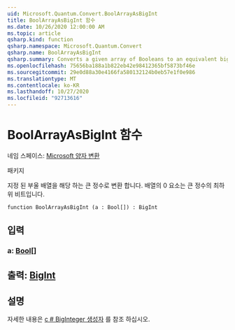 ```yaml
---
uid: Microsoft.Quantum.Convert.BoolArrayAsBigInt
title: BoolArrayAsBigInt 함수
ms.date: 10/26/2020 12:00:00 AM
ms.topic: article
qsharp.kind: function
qsharp.namespace: Microsoft.Quantum.Convert
qsharp.name: BoolArrayAsBigInt
qsharp.summary: Converts a given array of Booleans to an equivalent big integer. The 0 element of the array is the least significant bit of the big integer.
ms.openlocfilehash: 75656ba188a1b822eb42e98412365bf5873bf46e
ms.sourcegitcommit: 29e0d88a30e4166fa580132124b0eb57e1f0e986
ms.translationtype: MT
ms.contentlocale: ko-KR
ms.lasthandoff: 10/27/2020
ms.locfileid: "92713616"
---
```

# <a name="boolarrayasbigint-function"></a>BoolArrayAsBigInt 함수

네임 스페이스: [Microsoft 양자 변환](xref:Microsoft.Quantum.Convert)

패키지 [](https://nuget.org/packages/)


지정 된 부울 배열을 해당 하는 큰 정수로 변환 합니다.
배열의 0 요소는 큰 정수의 최하위 비트입니다.

```qsharp
function BoolArrayAsBigInt (a : Bool[]) : BigInt
```


## <a name="input"></a>입력

### <a name="a--bool"></a>a: [Bool](xref:microsoft.quantum.lang-ref.bool)[]





## <a name="output--bigint"></a>출력: [BigInt](xref:microsoft.quantum.lang-ref.bigint)



## <a name="remarks"></a>설명

자세한 내용은 [c # BigInteger 생성자](https://docs.microsoft.com/dotnet/api/system.numerics.biginteger.-ctor?view=netframework-4.7.2#System_Numerics_BigInteger__ctor_System_Int64_) 를 참조 하십시오.